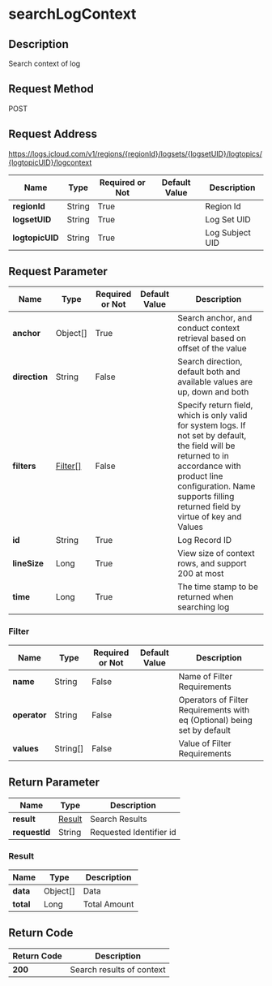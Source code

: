 # searchLogContext


## Description
Search context of log

## Request Method
POST

## Request Address
https://logs.jcloud.com/v1/regions/{regionId}/logsets/{logsetUID}/logtopics/{logtopicUID}/logcontext

|Name|Type|Required or Not|Default Value|Description|
|---|---|---|---|---|
|**regionId**|String|True| |Region Id|
|**logsetUID**|String|True| |Log Set UID|
|**logtopicUID**|String|True| |Log Subject UID|

## Request Parameter
|Name|Type|Required or Not|Default Value|Description|
|---|---|---|---|---|
|**anchor**|Object[]|True| |Search anchor, and conduct context retrieval based on offset of the value|
|**direction**|String|False| |Search direction, default both and available values are up, down and both|
|**filters**|[Filter[]](searchlogcontext#filter)|False| |Specify return field, which is only valid for system logs. If not set by default, the field will be returned to in accordance with product line configuration. Name supports filling returned field by virtue of key and Values|
|**id**|String|True| |Log Record ID|
|**lineSize**|Long|True| |View size of context rows, and support 200 at most|
|**time**|Long|True| |The time stamp to be returned when searching log|

### <div id="filter">Filter</div>
|Name|Type|Required or Not|Default Value|Description|
|---|---|---|---|---|
|**name**|String|False| |Name of Filter Requirements|
|**operator**|String|False| |Operators of Filter Requirements with eq (Optional) being set by default|
|**values**|String[]|False| |Value of Filter Requirements|

## Return Parameter
|Name|Type|Description|
|---|---|---|
|**result**|[Result](searchlogcontext#result)|Search Results|
|**requestId**|String|Requested Identifier id|

### <div id="result">Result</div>
|Name|Type|Description|
|---|---|---|
|**data**|Object[]|Data|
|**total**|Long|Total Amount|

## Return Code
|Return Code|Description|
|---|---|
|**200**|Search results of context|
